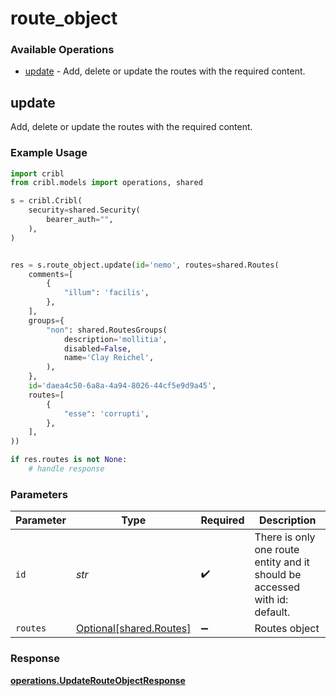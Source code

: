 # route_object

### Available Operations

* [update](#update) - Add, delete or update the routes with the required content.

## update

Add, delete or update the routes with the required content.

### Example Usage

```python
import cribl
from cribl.models import operations, shared

s = cribl.Cribl(
    security=shared.Security(
        bearer_auth="",
    ),
)


res = s.route_object.update(id='nemo', routes=shared.Routes(
    comments=[
        {
            "illum": 'facilis',
        },
    ],
    groups={
        "non": shared.RoutesGroups(
            description='mollitia',
            disabled=False,
            name='Clay Reichel',
        ),
    },
    id='daea4c50-6a8a-4a94-8026-44cf5e9d9a45',
    routes=[
        {
            "esse": 'corrupti',
        },
    ],
))

if res.routes is not None:
    # handle response
```

### Parameters

| Parameter                                                                  | Type                                                                       | Required                                                                   | Description                                                                |
| -------------------------------------------------------------------------- | -------------------------------------------------------------------------- | -------------------------------------------------------------------------- | -------------------------------------------------------------------------- |
| `id`                                                                       | *str*                                                                      | :heavy_check_mark:                                                         | There is only one route entity and it should be accessed with id: default. |
| `routes`                                                                   | [Optional[shared.Routes]](../../models/shared/routes.md)                   | :heavy_minus_sign:                                                         | Routes object                                                              |


### Response

**[operations.UpdateRouteObjectResponse](../../models/operations/updaterouteobjectresponse.md)**

